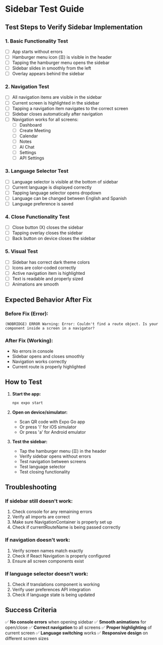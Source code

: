 # Sidebar Test Guide

## Test Steps to Verify Sidebar Implementation

### 1. Basic Functionality Test
- [ ] App starts without errors
- [ ] Hamburger menu icon (☰) is visible in the header
- [ ] Tapping the hamburger menu opens the sidebar
- [ ] Sidebar slides in smoothly from the left
- [ ] Overlay appears behind the sidebar

### 2. Navigation Test
- [ ] All navigation items are visible in the sidebar
- [ ] Current screen is highlighted in the sidebar
- [ ] Tapping a navigation item navigates to the correct screen
- [ ] Sidebar closes automatically after navigation
- [ ] Navigation works for all screens:
  - [ ] Dashboard
  - [ ] Create Meeting
  - [ ] Calendar
  - [ ] Notes
  - [ ] AI Chat
  - [ ] Settings
  - [ ] API Settings

### 3. Language Selector Test
- [ ] Language selector is visible at the bottom of sidebar
- [ ] Current language is displayed correctly
- [ ] Tapping language selector opens dropdown
- [ ] Language can be changed between English and Spanish
- [ ] Language preference is saved

### 4. Close Functionality Test
- [ ] Close button (X) closes the sidebar
- [ ] Tapping overlay closes the sidebar
- [ ] Back button on device closes the sidebar

### 5. Visual Test
- [ ] Sidebar has correct dark theme colors
- [ ] Icons are color-coded correctly
- [ ] Active navigation item is highlighted
- [ ] Text is readable and properly sized
- [ ] Animations are smooth

## Expected Behavior After Fix

### Before Fix (Error):
```
(NOBRIDGE) ERROR Warning: Error: Couldn't find a route object. Is your component inside a screen in a navigator?
```

### After Fix (Working):
- No errors in console
- Sidebar opens and closes smoothly
- Navigation works correctly
- Current route is properly highlighted

## How to Test

1. **Start the app:**
   ```bash
   npx expo start
   ```

2. **Open on device/simulator:**
   - Scan QR code with Expo Go app
   - Or press 'i' for iOS simulator
   - Or press 'a' for Android emulator

3. **Test the sidebar:**
   - Tap the hamburger menu (☰) in the header
   - Verify sidebar opens without errors
   - Test navigation between screens
   - Test language selector
   - Test closing functionality

## Troubleshooting

### If sidebar still doesn't work:
1. Check console for any remaining errors
2. Verify all imports are correct
3. Make sure NavigationContainer is properly set up
4. Check if currentRouteName is being passed correctly

### If navigation doesn't work:
1. Verify screen names match exactly
2. Check if React Navigation is properly configured
3. Ensure all screen components exist

### If language selector doesn't work:
1. Check if translations component is working
2. Verify user preferences API integration
3. Check if language state is being updated

## Success Criteria

✅ **No console errors** when opening sidebar
✅ **Smooth animations** for open/close
✅ **Correct navigation** to all screens
✅ **Proper highlighting** of current screen
✅ **Language switching** works
✅ **Responsive design** on different screen sizes 